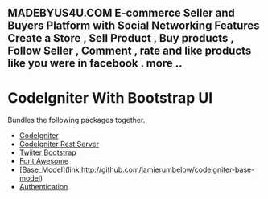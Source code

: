 MADEBYUS4U.COM
E-commerce Seller and Buyers Platform with Social Networking Features
Create a Store , Sell  Product , Buy products , Follow Seller , Comment , rate and like products like you were in facebook . more ..
---------------------------------------------------------------------------------
# CodeIgniter With Bootstrap UI
Bundles the following packages together.

* [CodeIgniter](https://github.com/bcit-ci/CodeIgniter)
* [CodeIgniter Rest Server](https://github.com/chriskacerguis/codeigniter-restserver)
* [Twiiter Bootstrap](https://github.com/twbs/bootstrap)
* [Font Awesome](https://github.com/FortAwesome/Font-Awesome)
* [Base_Model](link http://github.com/jamierumbelow/codeigniter-base-model)
* [Authentication](http://github.com/benedmunds/ion_auth/)
